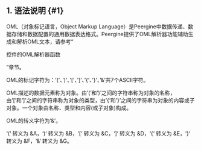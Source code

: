 ## 1\. 语法说明 {#1}

OML（对象标记语言，Object Markup Language）是Peergine中数据传递、数据存储和数据配置的通用数据表达格式。Peergine提供了OML解析器功能辅助生成和解析OML文本，请参考“

控件的OML解析器函数

”章节。

OML的标记字符为：’(’、’)’、’[’、’]’、’{’、’}’、’&amp;’共7个ASCII字符。

OML描述的数据元素称为对象。由’(’和’)’之间的字符串称为对象的名称，由’[’和’]’之间的字符串称为对象的类型，由’{’和’}’之间的字符串为对象的内容或子对象。一个对象由名称、类型和内容(或子对象)构成。

OML的转义字符为’&amp;’。

‘(‘ 转义为 &amp;A，‘)‘ 转义为 &amp;B，‘[‘ 转义为 &amp;C，‘]‘ 转义为 &amp;D，‘{‘ 转义为 &amp;E，‘}‘ 转义为 &amp;F，‘&amp;‘ 转义为 &amp;G。